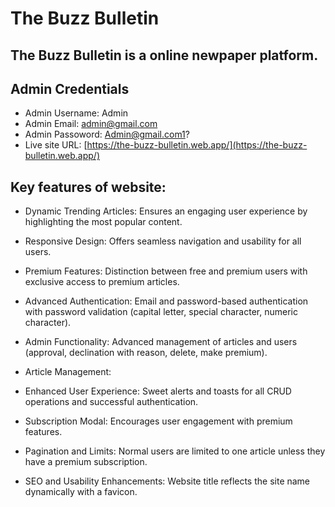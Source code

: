 # The Buzz Bulletin 

## The Buzz Bulletin is a online newpaper platform. 

## Admin Credentials
- Admin Username: Admin
- Admin Email: admin@gmail.com
- Admin Passoword: Admin@gmail.com1? 
- Live site URL:  [https://the-buzz-bulletin.web.app/](https://the-buzz-bulletin.web.app/)

## Key features of website:
-  Dynamic Trending Articles:
Ensures an engaging user experience by highlighting the most popular content.

- Responsive Design:
Offers seamless navigation and usability for all users.

- Premium Features:
Distinction between free and premium users with exclusive access to premium articles.

- Advanced Authentication:
Email and password-based authentication with password validation (capital letter, special character, numeric character).

- Admin Functionality:
Advanced management of articles and users (approval, declination with reason, delete, make premium).

- Article Management:

- Enhanced User Experience:
Sweet alerts and toasts for all CRUD operations and successful authentication.

- Subscription Modal:
Encourages user engagement with premium features.

- Pagination and Limits:
Normal users are limited to one article unless they have a premium subscription.

- SEO and Usability Enhancements:
Website title reflects the site name dynamically with a favicon.
